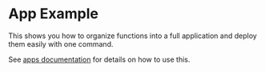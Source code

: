 # App Example

This shows you how to organize functions into a full application and deploy them easily with one command.

See [apps documentation](/docs/developers/app.md) for details on how to use this.
